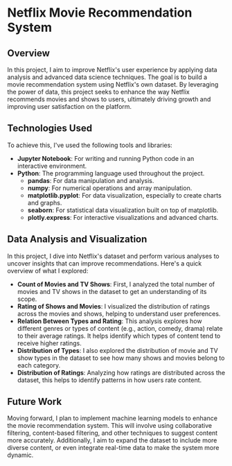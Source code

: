 # Netflix Movie Recommendation System

## Overview

In this project, I aim to improve Netflix's user experience by applying data analysis and advanced data science techniques. The goal is to build a movie recommendation system using Netflix's own dataset. By leveraging the power of data, this project seeks to enhance the way Netflix recommends movies and shows to users, ultimately driving growth and improving user satisfaction on the platform.

## Technologies Used

To achieve this, I've used the following tools and libraries:

- **Jupyter Notebook**: For writing and running Python code in an interactive environment.
- **Python**: The programming language used throughout the project.
  - **pandas**: For data manipulation and analysis.
  - **numpy**: For numerical operations and array manipulation.
  - **matplotlib.pyplot**: For data visualization, especially to create charts and graphs.
  - **seaborn**: For statistical data visualization built on top of matplotlib.
  - **plotly.express**: For interactive visualizations and advanced charts.

## Data Analysis and Visualization

In this project, I dive into Netflix's dataset and perform various analyses to uncover insights that can improve recommendations. Here's a quick overview of what I explored:

- **Count of Movies and TV Shows**: First, I analyzed the total number of movies and TV shows in the dataset to get an understanding of its scope.
- **Rating of Shows and Movies**: I visualized the distribution of ratings across the movies and shows, helping to understand user preferences.
- **Relation Between Types and Rating**: This analysis explores how different genres or types of content (e.g., action, comedy, drama) relate to their average ratings. It helps identify which types of content tend to receive higher ratings.
- **Distribution of Types**: I also explored the distribution of movie and TV show types in the dataset to see how many shows and movies belong to each category.
- **Distribution of Ratings**: Analyzing how ratings are distributed across the dataset, this helps to identify patterns in how users rate content.

## Future Work

Moving forward, I plan to implement machine learning models to enhance the movie recommendation system. This will involve using collaborative filtering, content-based filtering, and other techniques to suggest content more accurately. Additionally, I aim to expand the dataset to include more diverse content, or even integrate real-time data to make the system more dynamic.
